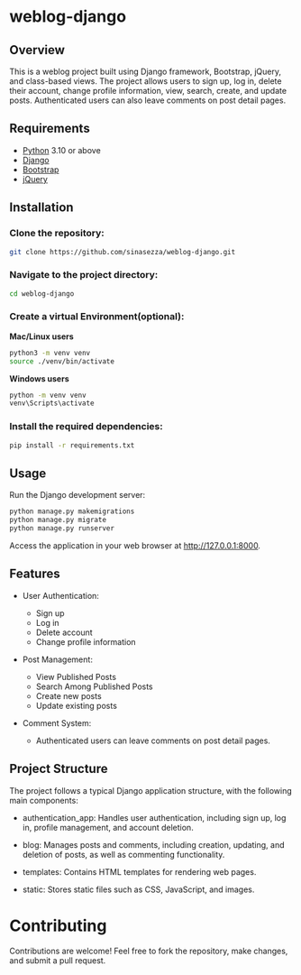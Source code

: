 # weblog-django

## Overview
This is a weblog project built using Django framework, Bootstrap, jQuery, and class-based views. The project allows users to sign up, log in, delete their account, change profile information, view, search, create, and update posts. Authenticated users can also leave comments on post detail pages.

## Requirements
* [Python](https://www.python.org/) 3.10 or above
* [Django](https://www.djangoproject.com/)
* [Bootstrap](https://getbootstrap.com/)
* [jQuery](https://jquery.com/)


## Installation

### Clone the repository:
```bash
git clone https://github.com/sinasezza/weblog-django.git
```

### Navigate to the project directory:
```bash
cd weblog-django
```

### Create a virtual Environment(optional):
__Mac/Linux users__
```bash
python3 -m venv venv
source ./venv/bin/activate
```
__Windows users__
```bash
python -m venv venv
venv\Scripts\activate
```

### Install the required dependencies:
```bash
pip install -r requirements.txt
```

## Usage

Run the Django development server:

```bash
python manage.py makemigrations
python manage.py migrate
python manage.py runserver
```
Access the application in your web browser at http://127.0.0.1:8000.

## Features

* User Authentication:
  * Sign up
  * Log in
  * Delete account
  * Change profile information

* Post Management:
  * View Published Posts
  * Search Among Published Posts
  * Create new posts
  * Update existing posts

* Comment System:
  * Authenticated users can leave comments on post detail pages.


## Project Structure

The project follows a typical Django application structure, with the following main components:

* authentication_app: Handles user authentication, including sign up, log in, profile management, and account deletion.

* blog: Manages posts and comments, including creation, updating, and deletion of posts, as well as commenting functionality.

* templates: Contains HTML templates for rendering web pages.

* static: Stores static files such as CSS, JavaScript, and images.

# Contributing
Contributions are welcome! Feel free to fork the repository, make changes, and submit a pull request.
